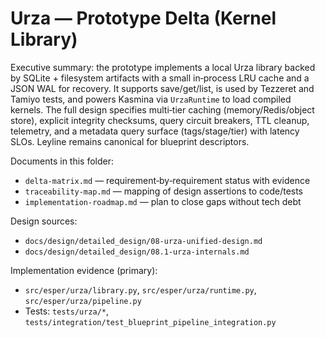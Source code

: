 # Urza — Prototype Delta (Kernel Library)

Executive summary: the prototype implements a local Urza library backed by SQLite + filesystem artifacts with a small in‑process LRU cache and a JSON WAL for recovery. It supports save/get/list, is used by Tezzeret and Tamiyo tests, and powers Kasmina via `UrzaRuntime` to load compiled kernels. The full design specifies multi‑tier caching (memory/Redis/object store), explicit integrity checksums, query circuit breakers, TTL cleanup, telemetry, and a metadata query surface (tags/stage/tier) with latency SLOs. Leyline remains canonical for blueprint descriptors.

Documents in this folder:
- `delta-matrix.md` — requirement‑by‑requirement status with evidence
- `traceability-map.md` — mapping of design assertions to code/tests
- `implementation-roadmap.md` — plan to close gaps without tech debt

Design sources:
- `docs/design/detailed_design/08-urza-unified-design.md`
- `docs/design/detailed_design/08.1-urza-internals.md`

Implementation evidence (primary):
- `src/esper/urza/library.py`, `src/esper/urza/runtime.py`, `src/esper/urza/pipeline.py`
- Tests: `tests/urza/*`, `tests/integration/test_blueprint_pipeline_integration.py`
